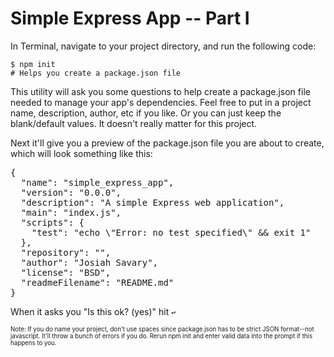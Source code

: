 Simple Express App -- Part I
============================
In Terminal, navigate to your project directory, and run the following code:

    $ npm init
    # Helps you create a package.json file
    
This utility will ask you some questions to help create a package.json file needed to manage your app's dependencies. Feel free to put in a project name, description, author, etc if you like. Or you can just keep the blank/default values. It doesn't really matter for this project.

Next it'll give you a preview of the package.json file you are about to create, which will look something like this:

<pre>
{
  "name": "simple_express_app",
  "version": "0.0.0",
  "description": "A simple Express web application",
  "main": "index.js",
  "scripts": {
    "test": "echo \"Error: no test specified\" && exit 1"
  },
  "repository": "",
  "author": "Josiah Savary",
  "license": "BSD",
  "readmeFilename": "README.md"
}
</pre>

When it asks you "Is this ok? (yes)" hit `↩`

<sup><sub>
Note: If you do name your project, don't use spaces since package.json has to be strict JSON format--not javascript. It'll throw a bunch of errors if you do. Rerun npm init and enter valid data into the prompt if this happens to you.
</sub></sup>